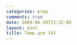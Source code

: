 ```yaml
---
categories: prep
comments: true
date: 2009-06-30T13:31:00
layout: post
title: Темы для 143
---
```



